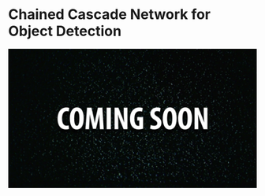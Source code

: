 # Chained Cascade Network for Object Detection

<p align="center">
<img src="coming_soon_sign_text_coming_soon_1920x1080.jpg" alt="Coming Soon">
</p>
